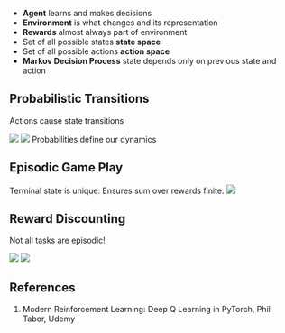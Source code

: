 * **Agent** learns and makes decisions
* **Environment** is what changes and its representation
* **Rewards** almost always part of environment
* Set of all possible states **state space**
* Set of all possible actions **action space**
* **Markov Decision Process** state depends only on previous state and action

## Probabilistic Transitions
Actions cause state transitions

<img src="https://render.githubusercontent.com/render/math?math=p(s',r|a,s) \neq 1">

<img src="https://render.githubusercontent.com/render/math?math=\sum_{(s',r)} p(s',r|a,s)=1">
Probabilities define our dynamics

## Episodic Game Play
Terminal state is unique. Ensures sum over rewards finite. <img src="https://render.githubusercontent.com/render/math?math=G_T=0">

## Reward Discounting

Not all tasks are episodic!


<img src="https://render.githubusercontent.com/render/math?math=\sum_{t=0}^\infty R_t->\infty">

<img src="https://render.githubusercontent.com/render/math?math=">


## References
1. Modern Reinforcement Learning: Deep Q Learning in PyTorch, Phil Tabor, Udemy
